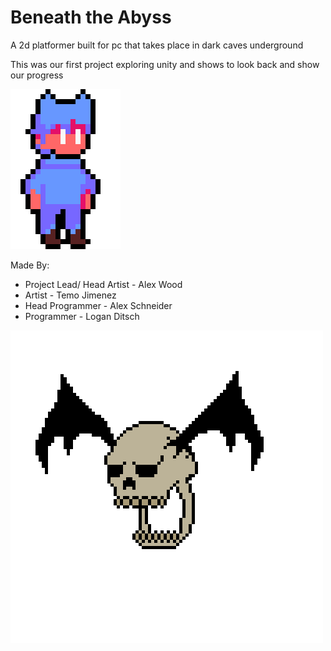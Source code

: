 # Beneath the Abyss
 A 2d platformer built for pc that takes place in dark caves underground
  
 This was our first project exploring unity and shows to look back and show our progress
 
 ![](https://github.com/Zunorii/Beneath-the-Abyss/blob/main/Beneathe%20the%20Abyss/Assets/Sprites/player_char.png)
 
 Made By:
 - Project Lead/ Head Artist - Alex Wood
 - Artist - Temo Jimenez
 - Head Programmer - Alex Schneider
 - Programmer - Logan Ditsch
 
 ![](https://github.com/Zunorii/Beneath-the-Abyss/blob/main/Beneathe%20the%20Abyss/Assets/Sprites/Skull.gif)
